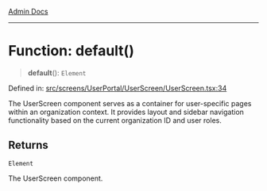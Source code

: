 [Admin Docs](/)

***

# Function: default()

> **default**(): `Element`

Defined in: [src/screens/UserPortal/UserScreen/UserScreen.tsx:34](https://github.com/Aad1tya27/talawa-admin/blob/dd4a08e622d0fa38bcf9758a530e8cdf917dbac8/src/screens/UserPortal/UserScreen/UserScreen.tsx#L34)

The UserScreen component serves as a container for user-specific pages
within an organization context. It provides layout and sidebar navigation
functionality based on the current organization ID and user roles.

## Returns

`Element`

The UserScreen component.
